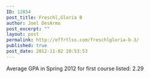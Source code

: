 ```yaml
---
ID: 12854
post_title: Freschl,Gloria B
author: Joel DesArmo
post_excerpt: ""
layout: post
permalink: http://effrtlss.com/freschlgloria-b-3/
published: true
post_date: 2012-11-02 20:53:53
---
```

<p>Average GPA in Spring 2012 for first course listed: 2.29</p>